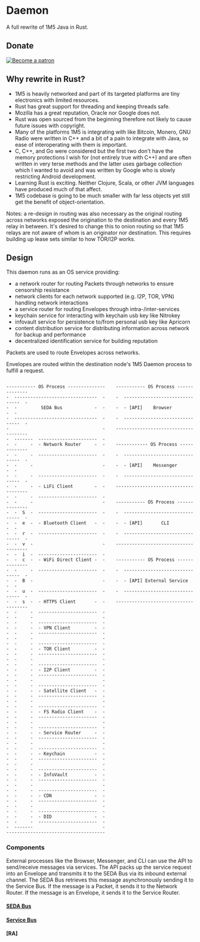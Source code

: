 # Daemon
A full rewrite of 1M5 Java in Rust. 

## Donate

[![Become a patron](https://resolvingarchitecture.io/images/become_a_patron_button.png)](https://www.patreon.com/1m5)

## Why rewrite in Rust?

* 1M5 is heavily networked and part of its targeted platforms are tiny electronics with limited resources.
* Rust has great support for threading and keeping threads safe. 
* Mozilla has a great reputation, Oracle nor Google does not. 
* Rust was open sourced from the beginning therefore not likely to cause future issues with copyright.
* Many of the platforms 1M5 is integrating with like Bitcoin, Monero, GNU Radio were written in C++ and a bit of a pain 
to integrate with Java, so ease of interoperating with them is important. 
* C, C++, and Go were considered but the first two don't have the memory protections I wish for (not entirely true with C++) 
and are often written in very terse methods and the latter uses garbage collection which I wanted to avoid and was written by Google who is slowly restricting Android development. 
* Learning Rust is exciting. Neither Clojure, Scala, or other JVM languages have produced much of that affect.
* 1M5 codebase is going to be much smaller with far less objects yet still get the benefit of object-orientation.

Notes: a re-design in routing was also necessary as the original routing across networks exposed the origination 
to the destination and every 1M5 relay in between. It's desired to change this to onion routing so that 1M5 relays
are not aware of whom is an originator nor destination. This requires building up lease sets similar to how TOR/I2P works.

## Design

This daemon runs as an OS service providing:

* a network router for routing Packets through networks to ensure censorship resistance
* network clients for each network supported (e.g. I2P, TOR, VPN) handling network interactions
* a service router for routing Envelopes through intra-/inter-services
* keychain service for interacting with keychain usb key like Nitrokey
* infovault service for persistence to/from personal usb key like Apricorn
* content distribution service for distributing information across network for backup and performance
* decentralized identification service for building reputation

Packets are used to route Envelopes across networks. 

Envelopes are routed within the destination node's 1M5 Daemon process to fulfill a request.

``` 

----------- OS Process --------------    ----------- OS Process --------------
-  -------------------------------  -    -  -------------------------------  -
-  -         SEDA Bus            -  -    -  - [API]    Browser            -  -
-  -------------------------------  -    -  -------------------------------  -
-                                   -    -------------------------------------
-  -------  ----------------------  -    
-  -     -  - Network Router     -  -    ------------ OS Process -------------
-  -     -  ----------------------  -    -  -------------------------------  -
-  -     -                          -    -  - [API]    Messenger          -  -
-  -     -  ----------------------  -    -  -------------------------------  -
-  -     -  - LiFi Client        -  -    -------------------------------------
-  -     -  ----------------------  -    
-  -     -                          -    ----------- OS Process --------------
-  -  S  -  ----------------------  -    -  -------------------------------  -
-  -  e  -  - Bluetooth Client   -  -    -  - [API]       CLI             -  -
-  -  r  -  ----------------------  -    -  -------------------------------  -
-  -  v  -                          -    -------------------------------------
-  -  i  -  ----------------------  -
-  -  c  -  - WiFi Direct Client -  -    ----------- OS Process --------------
-  -     -  ----------------------  -    -  -------------------------------  -
-  -  B  -                          -    -  - [API] External Service      -  -
-  -  u  -  ----------------------  -    -  -------------------------------  -
-  -  s  -  - HTTPS Client       -  -    -------------------------------------
-  -     -  ----------------------  -
-  -     -                          -
-  -     -  ----------------------  -
-  -     -  - VPN Client         -  -
-  -     -  ----------------------  -
-  -     -                          -
-  -     -  ----------------------  -
-  -     -  - TOR Client         -  -
-  -     -  ----------------------  -
-  -     -                          -
-  -     -  ----------------------  -
-  -     -  - I2P Client         -  -
-  -     -  ----------------------  -
-  -     -                          -
-  -     -  ----------------------  -
-  -     -  - Satellite Client   -  -
-  -     -  ----------------------  -
-  -     -                          -
-  -     -  ----------------------  -
-  -     -  - FS Radio Client    -  -
-  -     -  ----------------------  -
-  -     -                          -
-  -     -  ----------------------  -
-  -     -  - Service Router     -  -
-  -     -  ----------------------  -
-  -     -                          -
-  -     -  ----------------------  -
-  -     -  - Keychain           -  -
-  -     -  ----------------------  -
-  -     -                          -
-  -     -  ----------------------  -
-  -     -  - InfoVault          -  -
-  -     -  ----------------------  -
-  -     -                          -
-  -     -  ----------------------  -
-  -     -  - CDN                -  -
-  -     -  ----------------------  -
-  -     -                          -
-  -     -  ----------------------  -
-  -     -  - DID                -  -
-  -     -  ----------------------  -
-  -------                          -
-------------------------------------

```

### Components

External processes like the Browser, Messenger, and CLI can use the API to send/receive messages via services.
The API packs up the service request into an Envelope and transmits it to the SEDA Bus via its inbound external channel.
The SEDA Bus retrieves this message asynchronously sending it to the Service Bus.
If the message is a Packet, it sends it to the Network Router.
If the message is an Envelope, it sends it to the Service Router.

#### [SEDA Bus](https://github.com/resolvingarchitecture/seda-bus)

#### [Service Bus](https://github.com/resolvingarchitecture/service-bus)

#### [RA]

